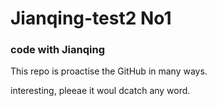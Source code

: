  
# Jianqing-test2 No1

### code with Jianqing

This repo is proactise the GitHub in many ways. 

interesting, pleeae it woul dcatch any word. 
